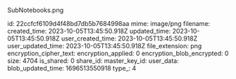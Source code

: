 SubNotebooks.png

id: 22ccfcf6109d4f48bd7db5b7684998aa
mime: image/png
filename: 
created_time: 2023-10-05T13:45:50.918Z
updated_time: 2023-10-05T13:45:50.918Z
user_created_time: 2023-10-05T13:45:50.918Z
user_updated_time: 2023-10-05T13:45:50.918Z
file_extension: png
encryption_cipher_text: 
encryption_applied: 0
encryption_blob_encrypted: 0
size: 4704
is_shared: 0
share_id: 
master_key_id: 
user_data: 
blob_updated_time: 1696513550918
type_: 4